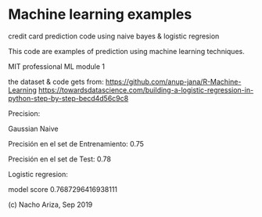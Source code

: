# Machine learning examples
credit card prediction code using naive bayes & logistic regresion

This code are examples of prediction using machine
learning techniques.

MIT professional ML
module 1

the dataset & code gets from:
https://github.com/anup-jana/R-Machine-Learning
https://towardsdatascience.com/building-a-logistic-regression-in-python-step-by-step-becd4d56c9c8

Precision:

Gaussian Naive

Precisión en el set de Entrenamiento: 0.75

Precisión en el set de Test: 0.78

Logistic regresion:

model score 0.7687296416938111

(c) Nacho Ariza, Sep 2019